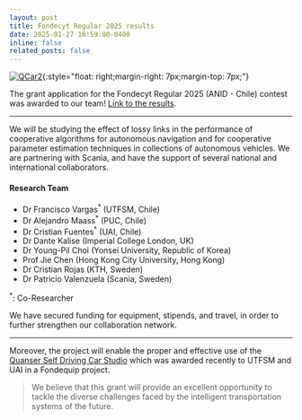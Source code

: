 ```yaml
---
layout: post
title: Fondecyt Regular 2025 results 
date: 2025-01-27 16:59:00-0400
inline: false
related_posts: false
---
```


[![QCar2](https://markdown-videos-api.jorgenkh.no/youtube/gZP2fmB_gDQ)](https://www.youtube.com/watch?v=gZP2fmB_gDQ "Click the image for video!"){:style="float: right;margin-right: 7px;margin-top: 7px;"}



The grant application for the Fondecyt Regular 2025 (ANID - Chile) contest was awarded to our team! [Link to the results](https://s3.us-east-1.amazonaws.com/documentos.anid.cl/proyecto-investigacion/2025/regular/fallo/Nomina_seleccionados_REG2025.pdf).

---

We will be studying the effect of lossy links in the performance of cooperative algorithms for autonomous navigation and for cooperative parameter estimation techniques in collections of autonomous vehicles. We are partnering with Scania, and have the support of several national and international collaborators. 

#### Research Team

<ul>
    <li>Dr Francisco Vargas<sup>*</sup> (UTFSM, Chile)</li>
    <li>Dr Alejandro Maass<sup>*</sup> (PUC, Chile)</li>
    <li>Dr Cristian Fuentes<sup>*</sup> (UAI, Chile)</li>
    <li>Dr Dante Kalise (Imperial College London, UK)</li>
    <li>Dr Young-Pil Choi (Yonsei University, Republic of Korea)</li>
    <li>Prof Jie Chen (Hong Kong City University, Hong Kong)</li>
    <li>Dr Cristian Rojas (KTH, Sweden)</li>
    <li>Dr Patricio Valenzuela (Scania, Sweden)</li>
</ul>

<sup>*</sup>: Co-Researcher

We have secured funding for equipment, stipends, and travel, in order to further strengthen our collaboration network. 

---

Moreover, the project will enable the proper and effective use of the [Quanser Self Driving Car Studio](https://www.quanser.com/products/self-driving-car-studio/) which was awarded recently to UTFSM and UAI in a Fondequip project.

> We believe that this grant will provide an excellent opportunity to tackle the diverse challenges faced by the intelligent transportation systems of the future.

